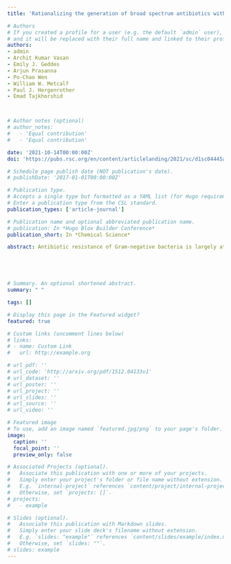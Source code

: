 ```yaml
---
title: 'Rationalizing the generation of broad spectrum antibiotics with the addition of a positive charge'

# Authors
# If you created a profile for a user (e.g. the default `admin` user), write the username (folder name) here
# and it will be replaced with their full name and linked to their profile.
authors:
- admin
- Archit Kumar Vasan
- Emily J. Geddes
- Arjun Prasanna
- Po-Chao Wen
- William W. Metcalf
- Paul J. Hergenrother
- Emad Tajkhorshid



# Author notes (optional)
# author_notes:
#   - 'Equal contribution'
#   - 'Equal contribution'

date: '2021-10-14T00:00:00Z'
doi: 'https://pubs.rsc.org/en/content/articlelanding/2021/sc/d1sc04445a'

# Schedule page publish date (NOT publication's date).
# publishDate: '2017-01-01T00:00:00Z'

# Publication type.
# Accepts a single type but formatted as a YAML list (for Hugo requirements).
# Enter a publication type from the CSL standard.
publication_types: ['article-journal']

# Publication name and optional abbreviated publication name.
# publication: In *Hugo Blox Builder Conference*
publication_short: In *Chemical Science*

abstract: Antibiotic resistance of Gram-negative bacteria is largely attributed to the low permeability of their outer membrane (OM). Recently, we disclosed the eNTRy rules, a key lesson of which is that the introduction of a primary amine enhances OM permeation in certain contexts. To understand the molecular basis for this finding, we perform an extensive set of molecular dynamics (MD) simulations and free energy calculations comparing the permeation of aminated and amine-free antibiotic derivatives through the most abundant OM porin of E. coli, OmpF. To improve sampling of conformationally flexible drugs in MD simulations, we developed a novel, Monte Carlo and graph theory based algorithm to probe more efficiently the rotational and translational degrees of freedom visited during the permeation of the antibiotic molecule through OmpF. The resulting pathways were then used for free-energy calculations, revealing a lower barrier against the permeation of the aminated compound, substantiating its greater OM permeability. Further analysis revealed that the amine facilitates permeation by enabling the antibiotic to align its dipole to the luminal electric field of the porin and form favorable electrostatic interactions with specific, highly-conserved charged residues. The importance of these interactions in permeation was further validated with experimental mutagenesis and whole cell accumulation assays. Overall, this study provides insights on the importance of the primary amine for antibiotic permeation into Gram-negative pathogens that could help the design of future antibiotics. We also offer a new computational approach for calculating free-energy of processes where relevant molecular conformations cannot be efficiently captured.





# Summary. An optional shortened abstract.
summary: " "

tags: []

# Display this page in the Featured widget?
featured: true

# Custom links (uncomment lines below)
# links:
# - name: Custom Link
#   url: http://example.org

# url_pdf: ''
# url_code: 'http://arxiv.org/pdf/1512.04133v1'
# url_dataset: ''
# url_poster: ''
# url_project: ''
# url_slides: ''
# url_source: ''
# url_video: ''

# Featured image
# To use, add an image named `featured.jpg/png` to your page's folder.
image:
  caption: ''
  focal_point: ''
  preview_only: false

# Associated Projects (optional).
#   Associate this publication with one or more of your projects.
#   Simply enter your project's folder or file name without extension.
#   E.g. `internal-project` references `content/project/internal-project/index.md`.
#   Otherwise, set `projects: []`.
# projects:
#   - example

# Slides (optional).
#   Associate this publication with Markdown slides.
#   Simply enter your slide deck's filename without extension.
#   E.g. `slides: "example"` references `content/slides/example/index.md`.
#   Otherwise, set `slides: ""`.
# slides: example
---
```


<!-- {{% callout note %}}
Click the _Cite_ button above to demo the feature to enable visitors to import publication metadata into their reference management software.
{{% /callout %}}

{{% callout note %}}
Create your slides in Markdown - click the _Slides_ button to check out the example.
{{% /callout %}}

Add the publication's **full text** or **supplementary notes** here. You can use rich formatting such as including [code, math, and images](https://docs.hugoblox.com/content/writing-markdown-latex/). -->
